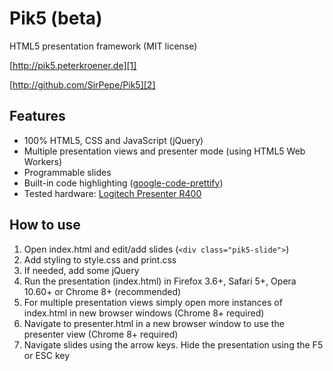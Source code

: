 Pik5 (beta)
===========

HTML5 presentation framework (MIT license)

[http://pik5.peterkroener.de][1]

[http://github.com/SirPepe/Pik5][2]

Features
--------

  * 100% HTML5, CSS and JavaScript (jQuery)
  * Multiple presentation views and presenter mode (using HTML5 Web Workers)
  * Programmable slides
  * Built-in code highlighting ([google-code-prettify][3])
  * Tested hardware: [Logitech Presenter R400][4]


How to use
----------

   1. Open index.html and edit/add slides (`<div class="pik5-slide">`)
   2. Add styling to style.css and print.css
   3. If needed, add some jQuery
   4. Run the presentation (index.html) in Firefox 3.6+, Safari 5+, Opera 10.60+ or Chrome 8+ (recommended)
   5. For multiple presentation views simply open more instances of index.html in new browser windows (Chrome 8+ required)
   6. Navigate to presenter.html in a new browser window to use the presenter view (Chrome 8+ required)
   7. Navigate slides using the arrow keys. Hide the presentation using the F5 or ESC key


  [1]: http://pik5.peterkroener.de
  [2]: http://github.com/SirPepe/P5
  [3]: http://code.google.com/p/google-code-prettify/
  [4]: http://www.logitech.com/en-us/mice-pointers/presentation-remote/devices/5993
